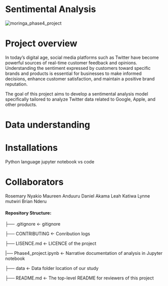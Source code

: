 # Sentimental Analysis
![moringa_phase4_project](https://github.com/Daniel1999Akama/moringa_phase4_project/assets/127243987/44675d35-58cc-411a-baa7-c3422ebfcd75)

# Project overview
In today’s digital age, social media platforms such as Twitter have become powerful sources of real-time customer feedback and opinions. Understanding the sentiment expressed by customers toward specific brands and products is essential for businesses to make informed decisions, enhance customer satisfaction, and maintain a positive brand reputation. 

The goal of this project aims to develop a sentimental analysis model specifically tailored to analyze Twitter data related to Google, Apple, and other products. 

# Data understanding

# Installations
Python language
jupyter notebook
vs code

# Collaborators
Rosemary Nyakio
Maureen Anduuru
Daniel Akama
Leah Katiwa
Lynne mutwiri
Brian Nderu

#### Repository Structure: 

├── .gitignore                                             <- gitignore 

├── CONTRIBUTING                                           <- Conribution logs

├── LISENCE.md                                             <- LICENCE of the project

|── Phase4_project.ipynb                                   <- Narrative documentation of analysis in Jupyter notebook


├── data                                                   <- Data folder location of our study

├── README.md                                              <- The top-level README for reviewers of this project



